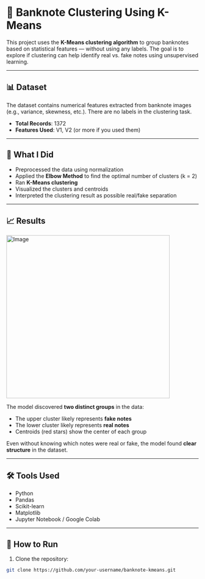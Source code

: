 # 💸 Banknote Clustering Using K-Means

This project uses the **K-Means clustering algorithm** to group banknotes based on statistical features — without using any labels. The goal is to explore if clustering can help identify real vs. fake notes using unsupervised learning.

---

## 📊 Dataset

The dataset contains numerical features extracted from banknote images (e.g., variance, skewness, etc.). There are no labels in the clustering task.

- **Total Records**: 1372
- **Features Used**: V1, V2 (or more if you used them)

---

## 🧠 What I Did

- Preprocessed the data using normalization
- Applied the **Elbow Method** to find the optimal number of clusters (k = 2)
- Ran **K-Means clustering**
- Visualized the clusters and centroids
- Interpreted the clustering result as possible real/fake separation

---

## 📈 Results

<img width="428" alt="Image" src="https://github.com/user-attachments/assets/f913cc17-7b9e-434e-b6bb-5fd77aee44aa" />

The model discovered **two distinct groups** in the data:

- The upper cluster likely represents **fake notes**
- The lower cluster likely represents **real notes**
- Centroids (red stars) show the center of each group

Even without knowing which notes were real or fake, the model found **clear structure** in the dataset.

---

## 🛠️ Tools Used

- Python
- Pandas
- Scikit-learn
- Matplotlib
- Jupyter Notebook / Google Colab

---

## 🔗 How to Run

1. Clone the repository:
```bash
git clone https://github.com/your-username/banknote-kmeans.git

